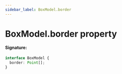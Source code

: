 ```yaml
---
sidebar_label: BoxModel.border
---
```


# BoxModel.border property

#### Signature:

```typescript
interface BoxModel {
  border: Point[];
}
```
